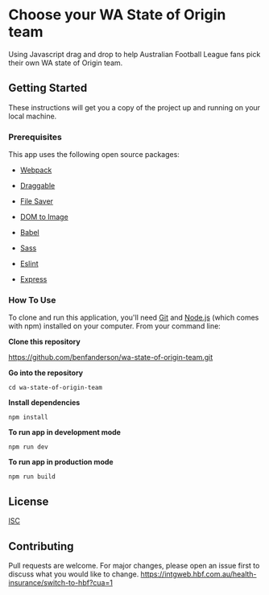 # Choose your WA State of Origin team

Using Javascript drag and drop to help Australian Football League fans pick their own WA state of Origin team.

## Getting Started

These instructions will get you a copy of the project up and running on your local machine.

### Prerequisites

This app uses the following open source packages:

  * [Webpack](https://webpack.js.org/)

  * [Draggable](https://shopify.github.io/draggable/)

  * [File Saver](https://github.com/eligrey/FileSaver.js)

  * [DOM to Image](https://github.com/tsayen/dom-to-image)

  * [Babel](https://babeljs.io/)

  * [Sass](https://sass-lang.com/)

  * [Eslint](https://eslint.org/)

  * [Express](https://www.npmjs.com/package/express)

### How To Use

To clone and run this application, you'll need [Git](https://git-scm.com/) and [Node.js](https://nodejs.org/en/) (which comes with npm) installed on your computer. From your command line:

**Clone this repository**

https://github.com/benfanderson/wa-state-of-origin-team.git

**Go into the repository**

```cd wa-state-of-origin-team```

**Install dependencies**


```npm install```

**To run app in development mode**

```npm run dev```

**To run app in production mode**

```npm run build```

## License

[ISC](https://choosealicense.com/licenses/isc/)


## Contributing

Pull requests are welcome. For major changes, please open an issue first to discuss what you would like to change.
https://intgweb.hbf.com.au/health-insurance/switch-to-hbf?cua=1
